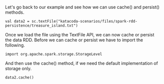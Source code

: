 Let's go back to our example and see how we can use cache() and persist() methods.

`val data2 = sc.textFile("katacoda-scenarios/files/spark-rdd-persistence/treasure_island.txt")` 

Once we load the file using the TextFile API, we can now cache or persist the data RDD. Before we can cache or persist we have to import the following.

`import org.apache.spark.storage.StorageLevel` 

And then use the cache() method, if we need the default implementation of storage only.

`data2.cache()` 